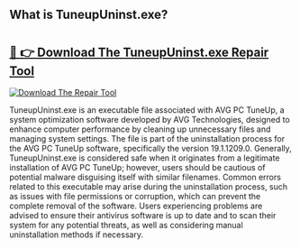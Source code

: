 ## What is TuneupUninst.exe? 

# <h2><a href="https://exedetect.com/download.php?TuneupUninst.exe">🔗 👉 Download The TuneupUninst.exe Repair Tool</a></h2>

[![Download The Repair Tool](https://exedetect.com/download-button.jpg)](https://exedetect.com/download.php?TuneupUninst.exe)

TuneupUninst.exe is an executable file associated with AVG PC TuneUp, a system optimization software developed by AVG Technologies, designed to enhance computer performance by cleaning up unnecessary files and managing system settings. The file is part of the uninstallation process for the AVG PC TuneUp software, specifically the version 19.1.1209.0. Generally, TuneupUninst.exe is considered safe when it originates from a legitimate installation of AVG PC TuneUp; however, users should be cautious of potential malware disguising itself with similar filenames. Common errors related to this executable may arise during the uninstallation process, such as issues with file permissions or corruption, which can prevent the complete removal of the software. Users experiencing problems are advised to ensure their antivirus software is up to date and to scan their system for any potential threats, as well as considering manual uninstallation methods if necessary.